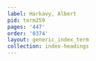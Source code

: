 ```yaml
---
label: Harkavy, Albert
pid: term259
pages: '447'
order: '0374'
layout: generic_index_term
collection: index-headings
---
```

